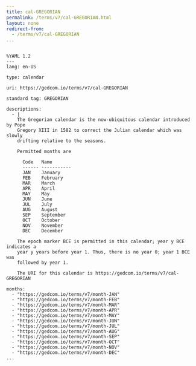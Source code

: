 ```yaml
---
title: cal-GREGORIAN
permalink: /terms/v7/cal-GREGORIAN.html
layout: none
redirect-from:
  - /terms/v7/cal-GREGORIAN
...
```


```

%YAML 1.2
---
lang: en-US

type: calendar

uri: https://gedcom.io/terms/v7/cal-GREGORIAN

standard tag: GREGORIAN

descriptions:
  - |
    The Gregorian calendar is the now-ubiquitous calendar introduced by Pope
    Gregory XIII in 1582 to correct the Julian calendar which was slowly
    drifting relative to the seasons.
    
    Permitted months are
    
      Code   Name
      ------ -----------
      JAN    January
      FEB    February
      MAR    March
      APR    April
      MAY    May
      JUN    June
      JUL    July
      AUG    August
      SEP    September
      OCT    October
      NOV    November
      DEC    December
    
    The epoch marker BCE is permitted in this calendar; year y BCE indicates a
    year y years before year 1. Thus, there is no year 0; year 1 BCE was
    followed by year 1.
    
    The URI for this calendar is https://gedcom.io/terms/v7/cal-GREGORIAN

months:
  - "https://gedcom.io/terms/v7/month-JAN"
  - "https://gedcom.io/terms/v7/month-FEB"
  - "https://gedcom.io/terms/v7/month-MAR"
  - "https://gedcom.io/terms/v7/month-APR"
  - "https://gedcom.io/terms/v7/month-MAY"
  - "https://gedcom.io/terms/v7/month-JUN"
  - "https://gedcom.io/terms/v7/month-JUL"
  - "https://gedcom.io/terms/v7/month-AUG"
  - "https://gedcom.io/terms/v7/month-SEP"
  - "https://gedcom.io/terms/v7/month-OCT"
  - "https://gedcom.io/terms/v7/month-NOV"
  - "https://gedcom.io/terms/v7/month-DEC"
...

```
